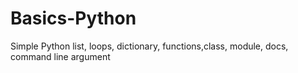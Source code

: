 # Basics-Python
Simple Python list, loops, dictionary,  functions,class, module, docs, command line argument
